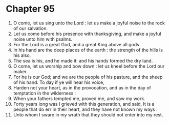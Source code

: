 # Chapter 95

1. O come, let us sing unto the Lord : let us make a joyful noise to the rock of our salvation.
2. Let us come before his presence with thanksgiving, and make a joyful noise unto him with psalms.
3. For the Lord is a great God, and a great King above all gods.
4. In his hand are the deep places of the earth : the strength of the hills is his also.
5. The sea is his, and he made it: and his hands formed the dry land.
6. O come, let us worship and bow down : let us kneel before the Lord our maker.
7. For he is our God; and we are the people of his pasture, and the sheep of his hand. To day if ye will hear his voice,
8. Harden not your heart, as in the provocation, and as in the day of temptation in the wilderness :
9. When your fathers tempted me, proved me, and saw my work.
10. Forty years long was I grieved with this generation, and said, It is a people that do err in their heart, and they have not known my ways :
11. Unto whom I sware in my wrath that they should not enter into my rest.

